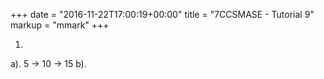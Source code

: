 +++
date = "2016-11-22T17:00:19+00:00"
title = "7CCSMASE - Tutorial 9"
markup = "mmark"
+++

1.

a). 5 -> 10 -> 15
b). 
